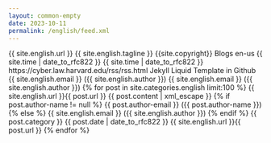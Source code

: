 ```yaml
---
layout: common-empty
date: 2023-10-11
permalink: /english/feed.xml
---
```


<rss version="2.0" xmlns:atom="https://www.w3.org/2005/Atom">
	<channel>
		<title>{{ site.english.title }}</title>
		<link>{{ site.english.url }}</link>
		<description>{{ site.english.tagline }}</description>
		<copyright>{{site.copyright}}</copyright>
		<category>Blogs</category>
		<language>en-us</language>
		<pubDate>{{ site.time | date_to_rfc822  }}</pubDate>
		<lastBuildDate>{{ site.time | date_to_rfc822  }}</lastBuildDate>
		<atom:link href="{{ site.english.url }}/feed.xml" rel="self" type="application/rss+xml" />
		<docs>https://cyber.law.harvard.edu/rss/rss.html</docs>
		<generator>Jekyll Liquid Template in Github</generator>		
		<managingEditor>{{ site.english.email }} ({{ site.english.author }})</managingEditor>
		<webMaster>{{ site.english.email }} ({{ site.english.author }})</webMaster>
		{% for post in site.categories.english limit:100 %}
			<item>
				<title>{{ post.title | xml_escape }}</title>
				<link>{{ site.english.url }}{{ post.url }}</link>
				<description>{{ post.content | xml_escape }}</description>
			{% if post.author-name != null %}
				<author>{{ post.author-email }} ({{ post.author-name }})</author>
			{% else %}
				<author>{{ site.english.email }} ({{ site.english.author }})</author>
			{% endif %}
				<category>{{ post.category }}</category>
				<pubDate>{{ post.date | date_to_rfc822  }}</pubDate>
				<guid>{{ site.english.url }}{{ post.url }}</guid>
			</item>
		{% endfor %}
	</channel>
</rss>
